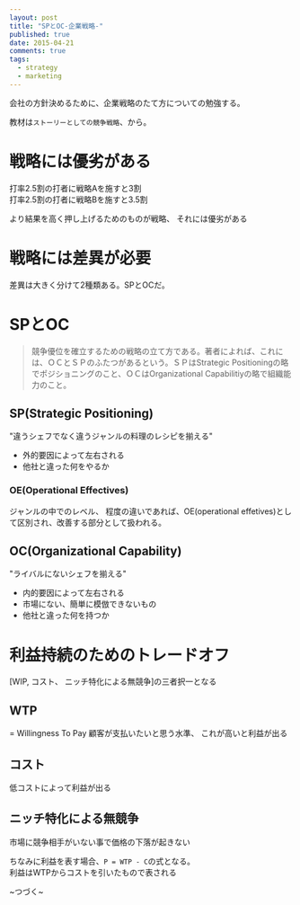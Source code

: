 ```yaml
---
layout: post
title: "SPとOC-企業戦略-"
published: true
date: 2015-04-21
comments: true
tags:
  - strategy
  - marketing
---
```


会社の方針決めるために、企業戦略のたて方についての勉強する。  

教材は`ストーリーとしての競争戦略`、から。  

# 戦略には優劣がある

打率2.5割の打者に戦略Aを施すと3割  
打率2.5割の打者に戦略Bを施すと3.5割  

<!--more-->

より結果を高く押し上げるためのものが戦略、 それには優劣がある  

# 戦略には差異が必要

差異は大きく分けて2種類ある。SPとOCだ。

# SPとOC

> 競争優位を確立するための戦略の立て方である。著者によれば、これには、ＯＣとＳＰのふたつがあるという。ＳＰはStrategic Positioningの略でポジショニングのこと、ＯＣはOrganizational Capabilitiyの略で組織能力のこと。

## SP(Strategic Positioning)

"違うシェフでなく違うジャンルの料理のレシピを揃える"

* 外的要因によって左右される
* 他社と違った何をやるか

### OE(Operational Effectives)
ジャンルの中でのレベル、 程度の違いであれば、OE(operational effetives)として区別され、改善する部分として扱われる。

## OC(Organizational Capability)

"ライバルにないシェフを揃える"

* 内的要因によって左右される
* 市場にない、簡単に模倣できないもの
* 他社と違った何を持つか

# 利益持続のためのトレードオフ

[WIP, コスト、 ニッチ特化による無競争]の三者択一となる  

## WTP
= Willingness To Pay
顧客が支払いたいと思う水準、 これが高いと利益が出る

## コスト
低コストによって利益が出る

## ニッチ特化による無競争
市場に競争相手がいない事で価格の下落が起きない
  

ちなみに利益を表す場合、`P = WTP - C`の式となる。  
利益はWTPからコストを引いたもので表される  


~つづく~

